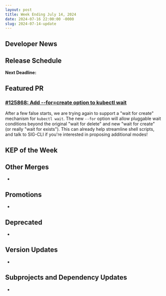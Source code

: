 ```yaml
---
layout: post
title: Week Ending July 14, 2024
date: 2024-07-16 22:00:00 -0000
slug: 2024-07-14-update
---
```


## Developer News


## Release Schedule

**Next Deadline:**


## Featured PR

### [#125868: Add --for=create option to kubectl wait](https://github.com/kubernetes/kubernetes/pull/125868)

After a few false starts, we are trying again to support a "wait for create" mechanism for `kubectl wait`. The new `--for` option will allow pluggable wait conditions beyond the original "wait for delete" and new "wait for create" (or really "wait for exists"). This can already help streamline shell scripts, and talk to SIG-CLI if you're interested in proposing additional modes!

## KEP of the Week


## Other Merges

*

## Promotions

*

## Deprecated

*

## Version Updates

*

## Subprojects and Dependency Updates

*
